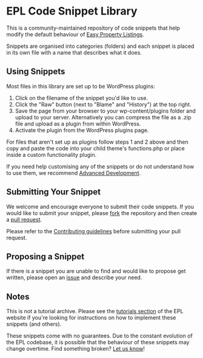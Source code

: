 EPL Code Snippet Library
========================

This is a community-maintained repository of code snippets that help modify the default behaviour of [Easy Property Listings](https://easypropertylistings.com.au/).

Snippets are organised into categories (folders) and each snippet is placed in its own file with a name that describes what it does.

## Using Snippets

Most files in this library are set up to be WordPress plugins:

1. Click on the filename of the snippet you'd like to use.
2. Click the "Raw" button (next to "Blame" and "History") at the top right.
3. Save the page from your browser to your wp-content/plugins folder and upload to your server. Alternatively you can compress the file as a .zip file and upload as a plugin from within WordPress. 
4. Activate the plugin from the WordPress plugins page.

For files that aren't set up as plugins follow steps 1 and 2 above and then copy and paste the code into your child theme's functions.php or place inside a custom functionality plugin.

If you need help customising any of the snippets or do not understand how to use them, we recommend [Advanced Development](https://easypropertylistings.com.au/extensions/advanced-development/).

## Submitting Your Snippet

We welcome and encourage everyone to submit their code snippets. If you would like to submit your snippet, please [fork](https://github.com/easypropertylistings/library/fork) the repository and then create a [pull request](https://github.com/easydigitaldownloads/library/compare/).

Please refer to the [Contributing guidelines](https://github.com/easypropertylistings/library/blob/master/CONTRIBUTING.md) before submitting your pull request.

## Proposing a Snippet

If there is a snippet you are unable to find and would like to propose get written, please open an [issue](https://github.com/easypropertylistings/library/issues) and describe your need.

## Notes

This is not a tutorial archive. Please see the [tutorials section](https://easypropertylistings.com.au/category/tutorial/) of the EPL website if you're looking for instructions on how to implement these snippets (and others).

These snippets come with no guarantees. Due to the constant evolution of the EPL codebase, it is possible that the behaviour of these snippets may change overtime. Find something broken? [Let us know](https://github.com/easypropertylistings/library/issues)!